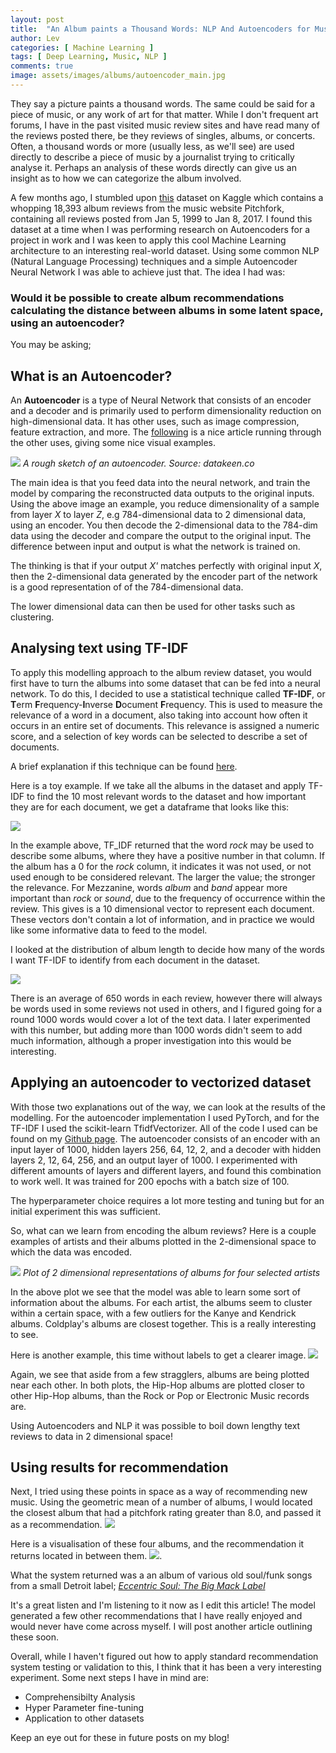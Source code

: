 ```yaml
---
layout: post
title:  "An Album paints a Thousand Words: NLP And Autoencoders for Music Recommendation"
author: Lev
categories: [ Machine Learning ]
tags: [ Deep Learning, Music, NLP ]
comments: true
image: assets/images/albums/autoencoder_main.jpg
---
```


They say a picture paints a thousand words.
The same could be said for a piece of music, or any work of art for that matter.
While I don't frequent art forums, I have in the past visited music review sites and have read many of the reviews
posted there, be they reviews of singles, albums, or concerts.
Often, a thousand words or more (usually less, as we'll see) are used directly to describe a piece of music by a
journalist trying to critically analyse it. Perhaps an analysis of these words directly can give us an insight as to how we can
categorize the album involved.

A few months ago, I stumbled upon [this](https://www.kaggle.com/nolanbconaway/pitchfork-data) dataset on 
Kaggle which contains a whopping 18,393 album reviews from the music website Pitchfork, containing all reviews
posted from Jan 5, 1999 to Jan 8, 2017.
I found this dataset at a time when I was performing research on Autoencoders for a project in work
and I was keen to apply this cool Machine Learning architecture
to an interesting real-world dataset. Using some common NLP (Natural Language Processing) techniques and a simple
Autoencoder Neural Network I was able to achieve just that. The idea I had was: 

### Would it be possible to create album recommendations calculating the distance between albums in some latent space, using an autoencoder?

You may be asking;

## What is an Autoencoder?

An **Autoencoder** is a type of Neural Network that consists of an encoder and a decoder and is primarily used 
to perform dimensionality reduction on high-dimensional data. It has other uses, such as image compression, 
feature extraction, and more. The [following](https://iq.opengenus.org/applications-of-autoencoders/) is a nice
article running through the other uses, giving some nice visual examples.

![](https://datakeen.co/wp-content/uploads/2018/02/S%C3%A9lection_106.png)
*A rough sketch of an autoencoder. Source: datakeen.co*

The main idea is that you feed data into the neural network, and train the model by comparing the
reconstructed data outputs to the original inputs. Using the above image an example, you reduce dimensionality of a sample
from layer *X* to layer *Z*, e.g 784-dimensional data to 2 dimensional data, using an encoder. You then decode the
2-dimensional data to the 784-dim data using the decoder and compare the output to the original input.
The difference between input and output is what the network is trained on.

The thinking is that if your output *X'* matches perfectly with original input *X*, then the 2-dimensional data 
generated by the encoder part of the network is a good representation of of the 784-dimensional data.

The lower dimensional data can then be used for other tasks such as clustering.

## Analysing text using TF-IDF

To apply this modelling approach to the album review dataset, you would first have to turn the albums
into some dataset that can be fed into a neural network. To do this, I decided to use a statistical 
technique called **TF-IDF**, or **T**erm **F**requency-**I**nverse **D**ocument **F**requency. This is used to measure the
relevance of a word in a document, also taking into account how often it occurs in an entire set of documents.
This relevance is assigned a numeric score, and a selection of key words can be selected to describe
a set of documents.

A brief explanation if this technique can be found [here](https://monkeylearn.com/blog/what-is-tf-idf/).

Here is a toy example. If we take all the albums in the dataset and apply TF-IDF to find the 10 most
relevant words to the dataset and how important they are for each document, we get a dataframe that looks like this:

![](/assets/images/albums/album_df.png)

In the example above, TF_IDF returned that the word *rock* may be used to describe some albums, where they have a positive number in that column.
If the album has a 0 for the *rock* column, it indicates it was not used, or not used enough to be considered relevant.
The larger the value; the stronger the relevance.
For Mezzanine, words *album* and *band* appear more important than *rock* or *sound*, due to the frequency of occurrence within the review.
This gives is a 10 dimensional vector to represent each document.
These vectors don't contain a lot of information, and in practice we would like some informative data to feed to the model.

I looked at the distribution of album length to decide how many of the words I want TF-IDF to identify from each document in the dataset.

![](/assets/images/albums/albumhist.jpg)

There is an average of 650 words in each review, however there will always be words used in some reviews not used in others,
and I figured going for a round 1000 words would cover a lot of the text data.
I later experimented with this number, but adding more than 1000 words didn't seem
to add much information, although a proper investigation into this would be interesting.

## Applying an autoencoder to vectorized dataset

With those two explanations out of the way, we can look at the results of the modelling.
For the autoencoder implementation I used PyTorch, and for the TF-IDF I used the scikit-learn TfidfVectorizer.
All of the code I used can be found on my [Github page](https://github.com/LevUdaltsov/album_recommender/tree/main).
The autoencoder consists of an encoder with an input layer of 1000, hidden layers 256, 64, 12, 2, and a decoder with hidden
layers 2, 12, 64, 256, and an output layer of 1000. I experimented with different amounts of layers and different layers, 
and found this combination to work well. It was trained for 200 epochs with a batch size of 100.

The hyperparameter choice requires a lot more testing and tuning but for an initial experiment this was sufficient.

So, what can we learn from encoding the album reviews? Here is a couple examples of artists and their albums plotted in the 
2-dimensional space to which the data was encoded.

![](/assets/images/albums/album_plot_1.png)
*Plot of 2 dimensional representations of albums for four selected artists*

In the above plot we see that the model was able to learn some sort of information about the albums. For each artist,
the albums seem to cluster within a certain space, with a few outliers for the Kanye and Kendrick albums.
Coldplay's albums are closest together. This is a really interesting to see.

Here is another example, this time without labels to get a clearer image.
![](/assets/images/albums/album_plot_no_label.png)

Again, we see that aside from a few stragglers, albums are being plotted near each other.
In both plots, the Hip-Hop albums are plotted closer to other Hip-Hop albums, than the Rock or Pop or Electronic Music
records are.

Using Autoencoders and NLP it was possible to boil down lengthy text reviews to data in 2 dimensional space!

## Using results for recommendation

Next, I tried using these points in space as a way of recommending new music. 
Using the geometric mean of a number of albums, I would located the closest album that had a pitchfork rating greater than 8.0,
and passed it as a recommendation.
![](/assets/images/albums/recommendation_2.png)

Here is a visualisation of these four albums, and the recommendation it returns located in between them.
![](/assets/images/albums/recommendation.png).

What the system returned was a an album of various old soul/funk songs from a small Detroit label;
[*Eccentric  Soul: The Big Mack Label*](https://open.spotify.com/album/2dGg3NFqftr5ufcgzakbW0?si=D3TEZ70JTSKwPyNXV3kuCw)

It's a great listen and I'm listening to it now as I edit this article! The model generated a few other recommendations
that I have really enjoyed and would never have come across myself. I will post another article outlining these soon.

Overall, while I haven't figured out how to apply standard recommendation system testing or validation to this, 
I think that it has been a very interesting experiment. Some next steps I have in mind are:

* Comprehensibilty Analysis
* Hyper Parameter fine-tuning
* Application to other datasets

Keep an eye out for these in future posts on my blog! 
